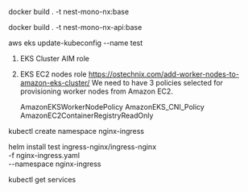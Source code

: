 docker build . -t nest-mono-nx:base

docker build . -t nest-mono-nx-api:base


aws eks update-kubeconfig --name test


1. EKS Cluster AIM role 
2. EKS EC2 nodes role
	https://ostechnix.com/add-worker-nodes-to-amazon-eks-cluster/
	We need to have 3 policies selected for provisioning worker nodes from Amazon EC2.

	AmazonEKSWorkerNodePolicy
	AmazonEKS_CNI_Policy
	AmazonEC2ContainerRegistryReadOnly


kubectl create namespace nginx-ingress

helm install test ingress-nginx/ingress-nginx \
-f nginx-ingress.yaml \
--namespace nginx-ingress

kubectl get services
